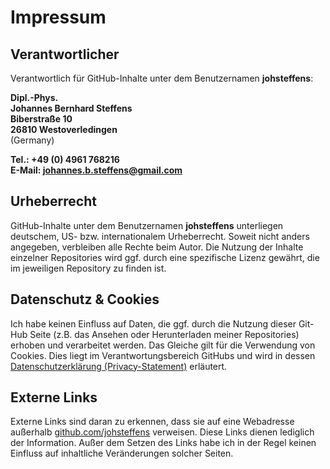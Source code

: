 # Impressum

## Verantwortlicher

Verantwortlich für GitHub-Inhalte unter dem Benutzernamen **johsteffens**:

**Dipl.-Phys. <br>
Johannes Bernhard Steffens <br>
Biberstraße 10 <br>
26810 Westoverledingen** <br>
(Germany)

**Tel.: +49 (0) 4961 768216** <br>
**E-Mail: johannes.b.steffens@gmail.com**

## Urheberrecht
GitHub-Inhalte unter dem Benutzernamen **johsteffens** unterliegen deutschem, US- bzw. internationalem Urheberrecht. Soweit nicht anders angegeben, verbleiben alle Rechte beim Autor. Die Nutzung der Inhalte einzelner Repositories wird ggf. durch eine spezifische Lizenz gewährt, die im jeweiligen Repository zu finden ist.

## Datenschutz & Cookies
Ich habe keinen Einfluss auf Daten, die ggf. durch die Nutzung dieser Git-Hub Seite (z.B. das Ansehen oder Herunterladen meiner Repositories) erhoben und verarbeitet werden. Das Gleiche gilt für die Verwendung von Cookies. Dies liegt im Verantwortungsbereich GitHubs und wird in dessen [Datenschutzerklärung (Privacy-Statement)](https://help.github.com/articles/github-privacy-statement) erläutert.

## Externe Links
Externe Links sind daran zu erkennen, dass sie auf eine Webadresse außerhalb [github.com/johsteffens](https://github.com/johsteffens) verweisen. Diese Links dienen lediglich der Information. Außer dem Setzen des Links habe ich in der Regel keinen Einfluss auf inhaltliche Veränderungen solcher Seiten.
